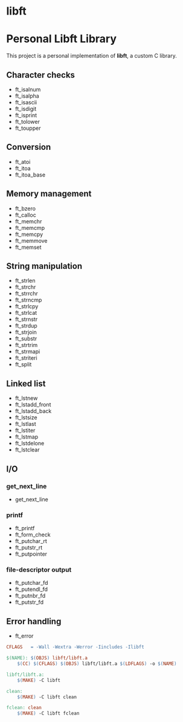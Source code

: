 # libft

# Personal Libft Library

This project is a personal implementation of **libft**, a custom C library.

## Character checks
- ft_isalnum  
- ft_isalpha  
- ft_isascii  
- ft_isdigit  
- ft_isprint  
- ft_tolower  
- ft_toupper  

## Conversion
- ft_atoi  
- ft_itoa  
- ft_itoa_base  

## Memory management
- ft_bzero  
- ft_calloc  
- ft_memchr  
- ft_memcmp  
- ft_memcpy  
- ft_memmove  
- ft_memset  

## String manipulation
- ft_strlen  
- ft_strchr  
- ft_strrchr  
- ft_strncmp  
- ft_strlcpy  
- ft_strlcat  
- ft_strnstr  
- ft_strdup  
- ft_strjoin  
- ft_substr  
- ft_strtrim  
- ft_strmapi  
- ft_striteri  
- ft_split  

## Linked list
- ft_lstnew  
- ft_lstadd_front  
- ft_lstadd_back  
- ft_lstsize  
- ft_lstlast  
- ft_lstiter  
- ft_lstmap  
- ft_lstdelone  
- ft_lstclear  

## I/O
### get_next_line
- get_next_line  

### printf
- ft_printf  
- ft_form_check  
- ft_putchar_rt  
- ft_putstr_rt  
- ft_putpointer  

### file-descriptor output
- ft_putchar_fd  
- ft_putendl_fd  
- ft_putnbr_fd  
- ft_putstr_fd  

## Error handling
- ft_error  

```makefile
CFLAGS   = -Wall -Wextra -Werror -Iincludes -Ilibft

$(NAME): $(OBJS) libft/libft.a
	$(CC) $(CFLAGS) $(OBJS) libft/libft.a $(LDFLAGS) -o $(NAME)

libft/libft.a:
	$(MAKE) -C libft

clean:
	$(MAKE) -C libft clean

fclean: clean
	$(MAKE) -C libft fclean
